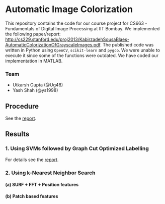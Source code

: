 # Automatic Image Colorization
This repository contains the code for our course project for CS663 - Fundamentals of Digital Image Processing at IIT Bombay. We implemented the following paper/report: http://cs229.stanford.edu/proj2013/KabirzadehSousaBlaes-AutomaticColorizationOfGrayscaleImages.pdf. The published code was written in Python using `OpenCV`, `scikit-learn` and `pygco`. We were unable to execute it since some of the functions were outdated. We have coded our implementation in MATLAB.

### Team
* Utkarsh Gupta (@Ug48)
* Yash Shah (@ys1998)

## Procedure
See the [report](report.pdf).

## Results
### 1. Using SVMs followed by Graph Cut Optimized Labelling
For details see the [report](report.pdf).

### 2. Using k-Nearest Neighbor Search
#### (a) SURF + FFT + Position features

#### (b) Patch based features
